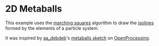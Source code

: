 # 2D Metaballs

This example uses the [marching squares](https://en.wikipedia.org/wiki/Marching_squares) algorithm to draw the [isolines](https://en.wikipedia.org/wiki/Contour_line) formed by the elements of a particle system.

It was inspired by [aa_debdeb](https://www.openprocessing.org/user/51764)'s [metaballs sketch](https://www.openprocessing.org/sketch/375385) on [OpenProcessing](https://www.openprocessing.org/).